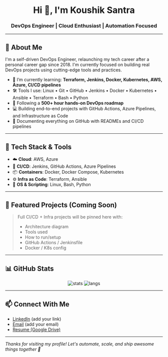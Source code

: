 <h1 align="center">Hi 👋, I'm Koushik Santra</h1>
<h3 align="center">DevOps Engineer | Cloud Enthusiast | Automation Focused</h3>

---

## 🚀 About Me

I'm a self-driven DevOps Engineer, relaunching my tech career after a personal career gap since 2018. I'm currently focused on building real DevOps projects using cutting-edge tools and practices.

- 🌱 I’m currently learning: **Terraform, Jenkins, Docker, Kubernetes, AWS, Azure, CI/CD pipelines**
- 🛠️ Tools I use: Linux • Git • GitHub • Jenkins • Docker • Kubernetes • Ansible • Terraform • Bash • Python
- 🔁 Following a **500+ hour hands-on DevOps roadmap**
- 💻 Building end-to-end projects with GitHub Actions, Azure Pipelines, and Infrastructure as Code
- 📘 Documenting everything on GitHub with READMEs and CI/CD pipelines

---

## 🔧 Tech Stack & Tools

- ☁️ **Cloud**: AWS, Azure
- 🔄 **CI/CD**: Jenkins, GitHub Actions, Azure Pipelines
- 📦 **Containers**: Docker, Docker Compose, Kubernetes
- ⚙️ **Infra as Code**: Terraform, Ansible
- 🐧 **OS & Scripting**: Linux, Bash, Python

---

## 📂 Featured Projects (Coming Soon)

> Full CI/CD + Infra projects will be pinned here with:
> - Architecture diagram
> - Tools used
> - How to run/setup
> - GitHub Actions / Jenkinsfile
> - Docker / K8s config

---

## 📊 GitHub Stats

<p align="center">
  <img src="https://github-readme-stats.vercel.app/api?username=koushik012&show_icons=true&theme=radical" alt="stats"/>
  <img src="https://github-readme-stats.vercel.app/api/top-langs/?username=koushik012&layout=compact&theme=radical" alt="langs"/>
</p>

---

## 📫 Connect With Me

- [LinkedIn](#) (add your link)
- [Email](#) (add your email)
- [Resume (Google Drive)](#)

---

*Thanks for visiting my profile! Let's automate, scale, and ship awesome things together 🚀*


<!--
**koushik012/koushik012** is a ✨ _special_ ✨ repository because its `README.md` (this file) appears on your GitHub profile.

Here are some ideas to get you started:

- 🔭 I’m currently working on ...
- 🌱 I’m currently learning ...
- 👯 I’m looking to collaborate on ...
- 🤔 I’m looking for help with ...
- 💬 Ask me about ...
- 📫 How to reach me: ...
- 😄 Pronouns: ...
- ⚡ Fun fact: ...
-->
